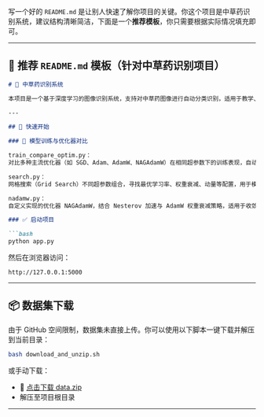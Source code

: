写一个好的 `README.md` 是让别人快速了解你项目的关键。你这个项目是中草药识别系统，建议结构清晰简洁，下面是一个**推荐模板**，你只需要根据实际情况填充即可。

---

## 📄 推荐 `README.md` 模板（针对中草药识别项目）

```markdown
# 🌿 中草药识别系统

本项目是一个基于深度学习的图像识别系统，支持对中草药图像进行自动分类识别，适用于教学、科普和实际应用场景。

---

## 🚀 快速开始

### 🔧 模型训练与优化器对比

train_compare_optim.py：
对比多种主流优化器（如 SGD、Adam、AdamW、NAGAdamW）在相同超参数下的训练表现，自动生成训练/验证曲线与混淆矩阵。

search.py：
网格搜索（Grid Search）不同超参数组合，寻找最优学习率、权重衰减、动量等配置，用于模型调参。

nadamw.py：
自定义实现的优化器 NAGAdamW，结合 Nesterov 加速与 AdamW 权重衰减策略，适用于收敛速度较慢的任务。

### ✅ 启动项目

```bash
python app.py
```

然后在浏览器访问：

```
http://127.0.0.1:5000
```

---

## 📦 数据集下载

由于 GitHub 空间限制，数据集未直接上传。你可以使用以下脚本一键下载并解压到当前目录：

```bash
bash download_and_unzip.sh
```

或手动下载：

* 🔗 [点击下载 data.zip](https://github.com/HLMZsusenyang/ICHMdemo/releases/download/v1.0/data.zip)
* 解压至项目根目录

---
